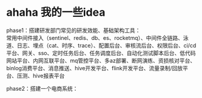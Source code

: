 # ahaha 我的一些idea
phase1：搭建研发部门常见的研发效能、基础架构工具：   
常用中间件接入（sentinel、redis、db、es、rocketmq）、中间件全链路、泳道、日志、埋点（cat、时序、trace）、配置后台、审核流后台、权限后台、ci/cd平台、网关、sso、定时任务后台、任务调度后台、自动化测试脚本后台、低代码网站平台、内网互联平台、mq管控平台、多az部署、断网演练、资损核对平台、binlog消费平台、消息推送、hive开发平台、flink开发平台、流量录制/回放平台、压测、hive报表平台   

phase2：搭建一个电商系统：



